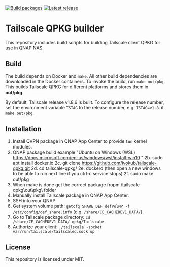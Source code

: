 [![Build packages](https://github.com/ivokub/tailscale-qpkg/workflows/Build%20packages/badge.svg?branch=master)](https://github.com/ivokub/tailscale-qpkg/actions/workflows/build.yml)
[![Latest release](https://img.shields.io/github/v/release/ivokub/tailscale-qpkg?sort=semver)](https://github.com/ivokub/tailscale-qpkg/releases/latest)

Tailscale QPKG builder
======================

This repository includes build scripts for building Tailscale client QPKG for
use in QNAP NAS.

Build
-----

The build depends on Docker and `make`. All other build dependencies are
downloaded in the Docker containers. To invoke the build, run `make out/pkg`.
This builds Tailscale QPKG for different platforms and stores them in
**out/pkg**.

By default, Tailscale release v1.8.6 is built. To configure the release number,
set the environment variable `TSTAG` to the release number, e.g.
`TSTAG=v1.8.6 make out/pkg`.

Installation
------------

1. Install QVPN package in QNAP App Center to provide `tun` kernel modules.
2. QNAP package build example "Ubuntu on Windows (WSL) https://docs.microsoft.com/en-us/windows/wsl/install-win10 "
  2b. sudo apt install docker.io
  2c. git clone https://github.com/ivokub/tailscale-qpkg.git
  2d. cd tailscale-qpkg/
  2e. dockerd (then open a new windows to be able to run next line if you ctrl-c service stops)
  2f. sudo make out/pkg
3. When make is done get the correct package fropm \tailscale-qpkg\out\pkg\ folder
4. Manually install Tailscale package in QNAP App Center.
4. SSH into your QNAP
5. Get system volume path: `getcfg SHARE_DEF defVolMP -f /etc/config/def_share.info` (e.g. `/share/CE_CACHEDEV1_DATA/`).
6. Go to Tailscale package directory: `cd /share/CE_CACHEDEV1_DATA/.qpkg/Tailscale`
7. Authorize your client: `./tailscale -socket var/run/tailscale/tailscaled.sock up`

License
-------

This repository is licensed under MIT.
